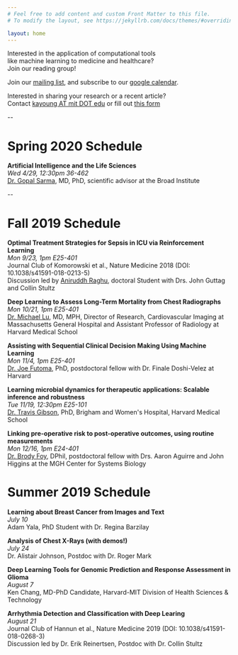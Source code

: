 ```yaml
---
# Feel free to add content and custom Front Matter to this file.
# To modify the layout, see https://jekyllrb.com/docs/themes/#overriding-theme-defaults

layout: home
---
```


Interested in the application of computational tools  
like machine learning to medicine and healthcare?  
Join our reading group!

Join our [mailing list](https://groups.mit.edu/webmoira/list/comp_med), and subscribe to our [google calendar](https://calendar.google.com/calendar/b/1?cid=dHU5YjJlMWFmdTloOXEyaWIxMjd2bGNhdDhAZ3JvdXAuY2FsZW5kYXIuZ29vZ2xlLmNvbQ).

Interested in sharing your research or a recent article?  
Contact [kayoung AT mit DOT edu]() or fill out [this form](https://docs.google.com/forms/d/e/1FAIpQLSe1p6Jghn5IiZK2MNkZKEYwrQlQA5YM4smnpIAgy3RRDZM9TA/viewform)

--

# Spring 2020 Schedule

**Artificial Intelligence and the Life Sciences**  
*Wed 4/29, 12:30pm 36-462*  
[Dr. Gopal Sarma](http://www.gopalsarma.com/), MD, PhD, scientific advisor at the Broad Institute

--

# Fall 2019 Schedule


**Optimal Treatment Strategies for Sepsis in ICU via Reinforcement Learning**  
*Mon 9/23, 1pm E25-401*   
Journal Club of Komorowski et al., Nature Medicine 2018 (DOI: 10.1038/s41591-018-0213-5)  
Discussion led by [Aniruddh Raghu](http://aniruddhraghu.com/), doctoral Student with Drs. John Guttag and Collin Stultz  

**Deep Learning to Assess Long-Term Mortality from Chest Radiographs**  
*Mon 10/21, 1pm E25-401*  
[Dr. Michael Lu](https://www.massgeneral.org/doctors/19532/Michael-Lu), MD, MPH, Director of Research, Cardiovascular Imaging at Massachusetts General Hospital and Assistant Professor of Radiology at Harvard Medical School

**Assisting with Sequential Clinical Decision Making Using Machine Learning**  
*Mon 11/4, 1pm E25-401*   
[Dr. Joe Futoma](https://jfutoma.github.io/), PhD, postdoctoral fellow with Dr. Finale Doshi-Velez at Harvard

**Learning microbial dynamics for therapeutic applications: Scalable inference and robustness**  
*Tue 11/19, 12:30pm  E25-101*  
[Dr. Travis Gibson](https://travisgibson.github.io/), PhD, Brigham and Women's Hospital, Harvard Medical School

**Linking pre-operative risk to post-operative outcomes, using routine measurements**  
*Mon 12/16, 1pm E24-401*  
[Dr. Brody Foy](https://brodyfoy.com/), DPhil, postdoctoral fellow with Drs. Aaron Aguirre and John Higgins at the MGH Center for Systems Biology

# Summer 2019 Schedule

**Learning about Breast Cancer from Images and Text**  
*July 10*   
Adam Yala, PhD Student with Dr. Regina Barzilay   

**Analysis of Chest X-Rays (with demos!)**  
*July 24*  
Dr. Alistair Johnson, Postdoc with Dr. Roger Mark

**Deep Learning Tools for Genomic Prediction and Response Assessment in Glioma**  
*August 7*  
Ken Chang, MD-PhD Candidate, Harvard-MIT Division of Health Sciences & Technology

**Arrhythmia Detection and Classification with Deep Learing**  
*August 21*  
Journal Club of Hannun et al., Nature Medicine 2019 (DOI: 10.1038/s41591-018-0268-3)   
Discussion led by Dr. Erik Reinertsen, Postdoc with Dr. Collin Stultz

